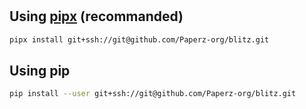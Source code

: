 #

## Using [pipx](https://pipx.pypa.io/stable/installation/) (recommanded)
```bash
pipx install git+ssh://git@github.com/Paperz-org/blitz.git
```

## Using pip
```bash
pip install --user git+ssh://git@github.com/Paperz-org/blitz.git
```
